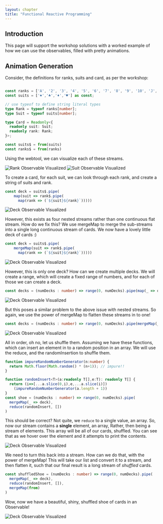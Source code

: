 ```yaml
---
layout: chapter
title: "Functional Reactive Programming"
---
```



## Introduction

This page will support the workshop solutions with a worked example of how we can use the observables, filled with pretty animations.

## Animation Generation

Consider, the definitions for ranks, suits and card, as per the workshop:

```typescript

const ranks = ['A', '2', '3', '4', '5', '6', '7', '8', '9', '10', 'J', 'Q', 'K'] as const;
const suits = ['♠','♣','♦','♥'] as const;

// use typeof to define string literal types
type Rank = typeof ranks[number];
type Suit = typeof suits[number];

type Card = Readonly<{
  readonly suit: Suit;
  readonly rank: Rank;
}>;

const suits$ = from(suits)
const ranks$ = from(ranks)
```

Using the webtool, we can visualize each of these streams.

![Rank Observable Visualized](/assets/images/chapterImages/frpanimated/rank.gif)
![Suit Observable Visualized](/assets/images/chapterImages/frpanimated/suit.gif)

To create a card, for each suit, we can look through each rank, and create a string of suits and rank.

```typescript
const deck = suits$.pipe(
    map(suit => rank$.pipe(
      map(rank => (`${suit}${rank}`)))))
```

![Deck Observable Visualized](/assets/images/chapterImages/frpanimated/mapDeck.gif)

However, this exists as four nested streams rather than one continuous flat stream. How do we fix this? We use mergeMap to merge the sub-streams into a single long continuous stream of cards. We now have a lovely little deck of cards :)

```typescript
const deck = suits$.pipe(
    mergeMap(suit => rank$.pipe(
      map(rank => (`${suit}${rank}`)))))
```

![Deck Observable Visualized](/assets/images/chapterImages/frpanimated/mergeMapDeck.gif)

However, this is only one deck? How can we create multiple decks. We will create a range, which will create a fixed range of numbers, and for each of those we can create a deck.

```typescript
const decks = (numDecks : number) => range(0, numDecks).pipe(map(_ => deck))
```

![Deck Observable Visualized](/assets/images/chapterImages/frpanimated/mapDecks.gif)

But this poses a similar problem to the above issue with nested streams. So again, we use the power of mergeMap to flatten these streams in to one!

```typescript
const decks = (numDecks : number) => range(0, numDecks).pipe(mergeMap(_ => deck))
```

![Deck Observable Visualized](/assets/images/chapterImages/frpanimated/mergemapDecks.gif)

All in order, oh no, let us shuffle them. Assuming we have these functions, which can insert an element in to a random position in an array. We will use the reduce, and the randomInsertion to shuffle them.

```typescript
function impureRandomNumberGenerator(n:number) {
  return Math.floor(Math.random() * (n+1)); // impure!!
}

function randomInsert<T>(a:readonly T[],e:T): readonly T[] {
  return (i=>[...a.slice(0,i),e,...a.slice(i)])
    (impureRandomNumberGenerator(a.length + 1))
}
const shoe = (numDecks : number) => range(0, numDecks).pipe(
  mergeMap(_ => deck), 
  reduce(randomInsert, [])
)
```

This should be correct? Not quite, we `reduce` to a single value, an array. So, now our stream contains a **single** element, an array, Rather, then being a stream of elements. This array will be all of our cards, shuffled. You can see that as we hover over the element and it attempts to print the contents.

![Deck Observable Visualized](/assets/images/chapterImages/frpanimated/singleItem.gif)

We need to turn this back into a stream. How can we do that, with the power of mergeMap! This will take our list and convert it to a stream, and then flatten it, such that our final result is a long stream of *shuffled* cards.

```typescript
const shuffledShoe = (numDecks : number) => range(0, numDecks).pipe(
  mergeMap(_ => deck), 
  reduce(randomInsert, []),
  mergeMap(from)
)
```

Wow, now we have a beautiful, shiny, shuffled shoe of cards in an Observable!

![Deck Observable Visualized](/assets/images/chapterImages/frpanimated/final.gif)
